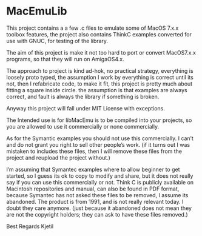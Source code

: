 # MacEmuLib

This project contains a a few .c files to emulate some of MacOS 7.x.x toolbox features, 
the project also contains ThinkC examples converted for use with GNUC, for testing of the library.

The aim of this project is make it not too hard to port or convert MacOS7.x.x programs, so that they will run on AmigaOS4.x.

The approach to project is kind ad-hok, no practical strategy, everything is loosely proto typed, the assumption I work by everything is correct until its not, then I refabricate code, to make it fit, this project is pretty much about fitting a square inside circle. the assumption is that examples are always correct, and fault is always the library if something is broken.

Anyway this project will fall under MIT License with exceptions.

The Intended use is for libMacEmu is to be compiled into your projects, so you are allowed to use it commercially or none commercially. 

As for the Symantic examples you should not use this commercially. I can’t and do not grant you right to sell other people’s work.
(if it turns out I was mistaken to includes these files, then I will remove these files from the project and reupload the project without.)

I’m assuming that Symantec examples where to allow beginner to get started, so I guess its ok to copy to modify and share, but it does not really say if you can use this commercially or not. Think C is publicly available on Macintosh repositories and manual, can also be found in PDF format, because Symantec has not asked these files to be removed, I assume its abandoned. The product is from 1991, and is not really relevant today. I doubt they care anymore. (just because it abandoned does not mean they are not the copyright holders; they can ask to have these files removed.)

Best Regards
Kjetil
